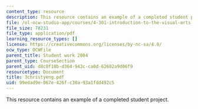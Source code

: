 ```yaml
---
content_type: resource
description: This resource contains an example of a completed student project.
file: /ol-ocw-studio-app/courses/4-301-introduction-to-the-visual-arts-spring-2007/99edad9e067e426fc30a93a1fdd492c5_3christyeng.pdf
file_size: 78231
file_type: application/pdf
learning_resource_types: []
license: https://creativecommons.org/licenses/by-nc-sa/4.0/
ocw_type: OCWFile
parent_title: Student work 2004
parent_type: CourseSection
parent_uid: d8c0f18b-d364-943c-ca0d-62602a9d06f9
resourcetype: Document
title: 3christyeng.pdf
uid: 99edad9e-067e-426f-c30a-93a1fdd492c5
---
```

This resource contains an example of a completed student project.